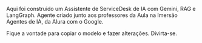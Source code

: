 Aqui foi construido um Assistente de ServiceDesk de IA com Gemini, RAG e LangGraph.
Agente criado junto aos professores da Aula na Imersão Agentes de IA, da Alura com o Google. 

Fique a vontade para copiar o modelo e fazer alterações. Divirta-se.
